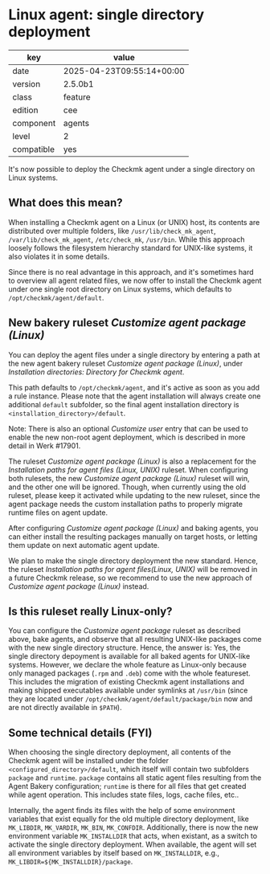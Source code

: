 [//]: # (werk v2)
# Linux agent: single directory deployment

key        | value
---------- | ---
date       | 2025-04-23T09:55:14+00:00
version    | 2.5.0b1
class      | feature
edition    | cee
component  | agents
level      | 2
compatible | yes

It's now possible to deploy the Checkmk agent under a single directory on Linux systems.

## What does this mean?
When installing a Checkmk agent on a Linux (or UNIX) host, its contents are distributed over
multiple folders, like `/usr/lib/check_mk_agent`, `/var/lib/check_mk_agent`,
`/etc/check_mk`, `/usr/bin`.
While this approach loosely follows the filesystem hierarchy standard for UNIX-like systems,
it also violates it in some details.

Since there is no real advantage in this approach, and it's sometimes hard to overview all
agent related files, we now offer to install the Checkmk agent under one single root directory
on Linux systems, which defaults to `/opt/checkmk/agent/default`.

## New bakery ruleset _Customize agent package (Linux)_
You can deploy the agent files under a single directory by entering a path at the new agent bakery
ruleset _Customize agent package (Linux)_, under _Installation directories: Directory for Checkmk agent_.

This path defaults to `/opt/checkmk/agent`, and it's active as soon as you add a rule instance.
Please note that the agent installation will always create one additional `default` subfolder, so the final
agent installation directory is `<installation_directory>/default`.

Note: There is also an optional _Customize user_ entry that can be used to enable the new non-root agent deployment,
which is described in more detail in Werk #17901.

The ruleset _Customize agent package (Linux)_ is also a replacement for the
_Installation paths for agent files (Linux, UNIX)_ ruleset. When configuring both rulesets, the
new _Customize agent package (Linux)_ ruleset will win, and the other one will be ignored.
Though, when currently using the old ruleset, please keep it activated while updating to the new
ruleset, since the agent package needs the custom installation paths to properly migrate runtime
files on agent update.

After configuring _Customize agent package (Linux)_ and baking agents, you can either install
the resulting packages manually on target hosts, or letting them update on next automatic
agent update.

We plan to make the single directory deployment the new standard. Hence, the ruleset
_Installation paths for agent files(Linux, UNIX)_ will be removed in a future Checkmk release,
so we recommend to use the new approach of _Customize agent package (Linux)_ instead.

## Is this ruleset really Linux-only?
You can configure the _Customize agent package_ ruleset as described above, bake agents,
and observe that all resulting UNIX-like packages come with the new single directory structure.
Hence, the answer is: Yes, the single directory depoyment is available for all baked agents for
UNIX-like systems. However, we declare the whole feature as Linux-only because only managed
packages (`.rpm` and `.deb`) come with the whole featureset. This includes the migration of
existing Checkmk agent installations and making shipped executables available under symlinks
at `/usr/bin` (since they are located under `/opt/checkmk/agent/default/package/bin` now and
are not directly available in `$PATH`).

## Some technical details (FYI)
When choosing the single directory deployment, all contents of the Checkmk agent will be installed under
the folder `<configured_directory>/default`, which itself will contain two subfolders `package` and `runtime`.
`package` contains all static agent files resulting from the Agent Bakery configuration; `runtime` is there
for all files that get created while agent operation. This includes state files, logs, cache files, etc..

Internally, the agent finds its files with the help of some environment variables that exist equally for the
old multiple directory deployment, like `MK_LIBDIR`, `MK_VARDIR`, `MK_BIN`, `MK_CONFDIR`.
Additionally, there is now the new environment variable `MK_INSTALLDIR` that acts, when existant, as a switch
to activate the single directory deployment. When available, the agent will set all environment variables
by itself based on `MK_INSTALLDIR`, e.g., `MK_LIBDIR=${MK_INSTALLDIR}/package`.

